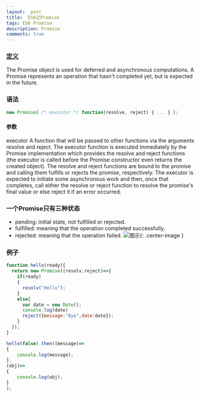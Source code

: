 ```yaml
---
layout:  post
title:  ES6之Promise
tags: ES6 Promise
description: Promise
comments: true
---
```


### [定义](https://developer.mozilla.org/en-US/docs/Web/JavaScript/Reference/Global_Objects/Promise)
The Promise object is used for deferred and asynchronous computations. A Promise represents an operation that hasn't completed yet, but is expected in the future.
### 语法

```javascript
new Promise( /* executor */ function(resolve, reject) { ... } );
```
#### 参数
executor
A function that will be passed to other functions via the arguments resolve and reject. The executor function is executed immediately by the Promise implementation which provides the resolve and reject functions (the executor is called before the Promise constructor even returns the created object). The resolve and reject functions are bound to the promise and calling them fulfills or rejects the promise, respectively. The executor is expected to initiate some asynchronous work and then, once that completes, call either the resolve or reject function to resolve the promise's final value or else reject it if an error occurred.

### 一个Promise只有三种状态 
* pending: initial state, not fulfilled or rejected.
* fulfilled: meaning that the operation completed successfully.
* rejected: meaning that the operation failed.
![图示](https://mdn.mozillademos.org/files/8633/promises.png){: .center-image }

### 例子
``` javascript
function hello(ready){
  return new Promise((resolv,reject)=>{
    if(ready)
    {
      resolv("Hello");
    }
    else{
      var date = new Date();
      console.log(date)
      reject({message:"Bye",date:date});
    }
  });
}

hello(false).then((message)=>
{
    console.log(message);
},
(obj)=>
{
    console.log(obj);
}
);

```